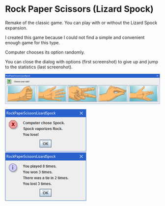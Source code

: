 # Rock Paper Scissors (Lizard Spock)

Remake of the classic game. You can play with or without the Lizard Spock expansion.

I created this game because I could not find a simple and convenient enough game for this type.

Computer chooses its option randomly.

You can close the dialog with options (first screenshot) to give up and jump to the statistics (last screenshot).

![options](screenshots/options.bmp)

![result](screenshots/result.bmp) ![statistics](screenshots/statistics.bmp)
